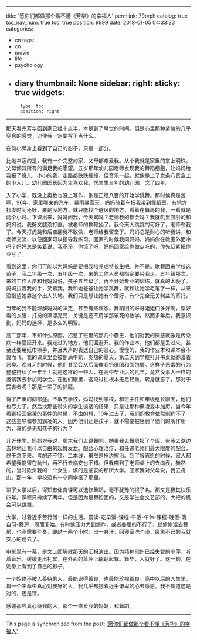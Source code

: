 
---
title: '愿你们都做那个看不懂《芳华》的幸福人'
permlink: 79tvph
catalog: true
toc_nav_num: true
toc: true
position: 9999
date: 2018-01-05 04:33:33
categories:
- cn
tags:
- cn
- movie
- life
- psychology
- diary
thumbnail: None
sidebar:
    right:
        sticky: true
widgets:
    -
        type: toc
        position: right
---


那天看完芳华回到家已经十点半，本是到了睡觉的时间。但是心里那种紧缩的几乎窒息的感觉，迫使我一定要写下点什么。

在何小萍身上看到了自己的影子，只是一部分。

比她幸运的是，我有一个完整的家，父母都疼爱我。从小我就是家里的掌上明珠，父母倾其所有的满足我的愿望。五岁那年幼儿园老师发现我的舞蹈细胞，让妈妈给我报了班儿，小小的我，走路都跌跌撞撞，但音乐一起，就像是上了发条八音盒上的小人儿。幼儿园园长因为太喜欢我，愣生生三年的幼儿园，念了四年。

入了小学，既没上奥数也没上写作，倒是正经八百的开始学跳舞。那时候真是苦啊，96年，家里哪来的汽车，暴雨暴雪天，妈妈骑着车把我带到舞蹈室。有地方打发时间还好，要是没地方，就只能找个避风的地方，看着在舞房的我，一看就是两个小时。下课出来，妈妈问我，今天累吗？老师教的都会吗？我就叽里呱啦的和妈妈说，我劈叉腿没打直，被老师的教鞭抽了。我今天大跳跳的可好了，老师夸我了。今天打虎跳和后空翻我不敢做，老师给我留堂了。妈妈总是耐心的听我讲，和老师交流，以便回家可以指导我练习。回家的时候我问妈妈，妈妈你在教室外面冷吗？妈妈总是笑着说，我不冷，你饿了吧，妈妈回家给你做点吃的，你先赶紧把作业写了。

看到这里，你们可能以为妈妈是要把我培养成特长生吧。并不是。歌舞团来学校选苗子，我二年级一次，五年级一次，来的工作人员都指定要带我走。五年级那次，来的工作人员和我妈妈说，孩子五年级了，再不开始专业的训练，就真的太晚了。妈妈拉着我的手，笑着我，我和她爸爸让她学跳舞，就和让她学毛笔字一样，从来没指望她靠这个出人头地。我们只是想让她有个爱好，有个完全无关利益的寄托。

当年的我不能理解妈妈的决定，甚至有些埋怨。舞蹈团的哥哥姐姐们多好啊，穿好看的衣服，打扮的漂漂亮亮，关键是还不用学那该死的数学。然而多年后，我意识到，妈妈的选择，是多么的明智。

高二那年，不知什么原因，招惹了班里的那几个霸王，他们对我的厌恶就像是传染病一样蔓延开来。我走过的地方，他们回避开。我的作业本，他们都是丢过来，甚至还要用纸巾擦手，并且大声的表达自己的恶心。慢慢的，我的作业本和课本会不翼而飞，我的课桌里会被倒满牛奶，炎热的夏天，第二天到学校打开书桌就弥漫着恶臭。晚自习的时候，他们甚至会从后面像我扔纸团和面包屑。这样子恶毒的行为整整持续了一年半！就是这样的一些人，在高中毕业后的几年，竟然没事人一样的邀请我去参加同学会。在他们眼里，这段过往根本无足轻重，转身就忘了，那对于受害者呢？那是一辈子的梦魇。

得了严重的抑郁症。不敢去学校，妈妈找到学校，和班主任和年级组长聊天，他们也尽力了。然后找那些带头的学生谈话的结果，只是让那种霸凌变本加厉。当今年看到校园霸凌的事件的时候，不由的想，10年过去了，我们的教育依然制约不了这些主导和参加霸凌的人。因为他们还是孩子，就不需要被惩罚？他们的所作所为，真的是无知孩子的行为？

几近休学。妈妈对我说，周末我们去跳舞吧。她带我去舞房报了个班，带我去湖边去林地让我可以自由的起舞发泄。配合心理治疗，和任课老师们最大限度的配合，终于念下来。考的还不错，二本线，虽然是擦边擦沿。到了报志愿的时候，家人都希望我能留在杭州，再不行去临安也不错。但我喵到了老师桌上的去向表，赫然的，当时欺负我的一个女生，填的是临安的那所大学。回家我对父母说，我去舟山。那一年，学校没有一个同学报了那里。

进了大学以后，得知有体育课可以选修舞蹈，毫不犹豫的报了名。那又是极其快乐四年。课程只持续了两年，但是因为是舞蹈团的，又是学生会文艺部的，大把的机会可以跳舞。

大学，过着近乎苦行僧一样的生活。晨读-吃早饭-课程-午饭-午休-课程-晚饭-晚自习-舞房，周而复始。有时候压力大到爆炸，或者委屈的不行了，就偷偷溜去舞房，也不需要伴奏，蹦跶一两个小时，出一身汗，回寝室洗个澡，疲惫不已的我就安心的睡去了。

电影里有一幕，是文工团解散那天的汇报演出。因为精神创伤已经失智的小萍，听着音乐，缓缓走出礼堂，在外面的草坪上翩翩起舞。舞毕，人就好了。这一刻，在她身上看到了自己的影子。

一个始终不被人善待的人，最能识得善良，也最能珍视善良。高中以后的人生里，每一个生命中真心对我好的人，我几乎都抱着近乎谦卑的心去感恩。我不知道这是对的，还是错。

感谢那些真心待我的人，那个一直爱我的妈妈，和舞蹈。

- - -

This page is synchronized from the post: ['愿你们都做那个看不懂《芳华》的幸福人'](https://steemit.com/@nostalgic1212/79tvph)
